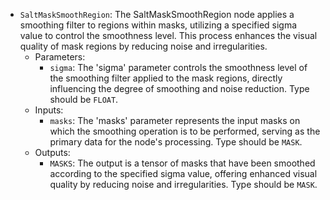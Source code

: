 - `SaltMaskSmoothRegion`: The SaltMaskSmoothRegion node applies a smoothing filter to regions within masks, utilizing a specified sigma value to control the smoothness level. This process enhances the visual quality of mask regions by reducing noise and irregularities.
    - Parameters:
        - `sigma`: The 'sigma' parameter controls the smoothness level of the smoothing filter applied to the mask regions, directly influencing the degree of smoothing and noise reduction. Type should be `FLOAT`.
    - Inputs:
        - `masks`: The 'masks' parameter represents the input masks on which the smoothing operation is to be performed, serving as the primary data for the node's processing. Type should be `MASK`.
    - Outputs:
        - `MASKS`: The output is a tensor of masks that have been smoothed according to the specified sigma value, offering enhanced visual quality by reducing noise and irregularities. Type should be `MASK`.

